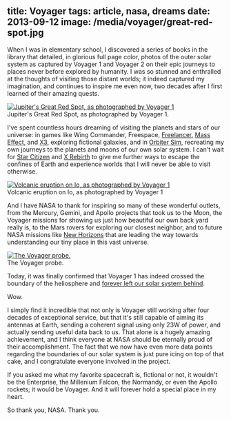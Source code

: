 title: Voyager
tags: article, nasa, dreams
date: 2013-09-12
image: /media/voyager/great-red-spot.jpg
---

When I was in elementary school, I discovered a series of books in the library
that detailed, in glorious full page color, photos of the outer solar system as
captured by Voyager 1 and Voyager 2 on their epic journeys to places never
before explored by humanity. I was so stunned and enthralled at the thoughts
of visiting those distant worlds; it indeed captured my imagination, and
continues to inspire me even now, two decades after I first learned of their
amazing quests.

<div class="row">
 <div class="thumbnail col-md-6 col-md-offset-3">
  <a href="/media/voyager/great-red-spot.jpg">
   <img alt="Jupiter's Great Red Spot, as photographed by Voyager 1" src="/media/voyager/great-red-spot.jpg" />
  </a>
  <div class="caption">Jupiter's Great Red Spot, as photographed by Voyager 1.</div>
 </div>
</div>

I've spent countless hours dreaming of visiting the planets and stars of our
universe: in games like Wing Commander, Freespace, [Freelancer][],
[Mass Effect][], and [X3][], exploring fictional galaxies, and in
[Orbiter Sim][], recreating my own journeys to the planets and moons of our own
solar system. I can't wait for [Star Citizen][] and [X Rebirth][] to give me
further ways to escape the confines of Earth and experience worlds that
I will never be able to visit otherwise.

<div class="row">
 <div class="thumbnail col-md-6 col-md-offset-3">
  <a href="/media/voyager/io-eruption.jpg">
   <img alt="Volcanic eruption on Io, as photographed by Voyager 1" src="/media/voyager/io-eruption.jpg" />
  </a>
  <div class="caption">Volcanic eruption on Io, as photographed by Voyager 1</div>
 </div>
</div>

And I have NASA to thank for inspiring so many of these wonderful outlets, from
the Mercury, Gemini, and Apollo projects that took us to the Moon, the Voyager
missions for showing us just how beautiful our own back yard really is, to
the Mars rovers for exploring our closest neighbor, and to future NASA
missions like [New Horizons][] that are leading the way towards understanding
our tiny place in this vast universe.

<div class="row">
 <div class="thumbnail col-md-6 col-md-offset-3">
  <a href="/media/voyager/voyager.jpg">
   <img alt="The Voyager probe." src="/media/voyager/voyager.jpg" />
  </a>
  <div class="caption">The Voyager probe.</div>
 </div>
</div>

Today, it was finally confirmed that Voyager 1 has indeed crossed the boundary
of the heliosphere and [forever left our solar system behind][nytimes].

Wow.

I simply find it incredible that not only is Voyager still working after four
decades of exceptional service, but that it's still capable of aiming its
antennas at Earth, sending a coherent signal using only 23W of power, and
actually sending useful data back to us. That alone is a hugely amazing
achievement, and I think everyone at NASA should be eternally proud of their
accomplishment. The fact that we now have even more data points regarding the
boundaries of our solar system is just pure icing on top of that cake, and I
congratulate everyone involved in the project.

If you asked me what my favorite spacecraft is, fictional or not, it wouldn't
be the Enterprise, the Millenium Falcon, the Normandy, or even the Apollo
rockets; it would be Voyager. And it will forever hold a special place in my
heart.

So thank you, NASA. Thank you.


[Freelancer]: http://en.wikipedia.org/wiki/Freelancer_%28video_game%29
[Mass Effect]: http://masseffect.wikia.com/wiki/Mass_Effect
[X3]: http://www.egosoft.com/games/x3ap/info_en.php
[Orbiter Sim]: http://orbit.medphys.ucl.ac.uk/
[Star Citizen]: http://robertsspaceindustries.com/
[X Rebirth]: http://www.egosoft.com/games/x_rebirth/info_en.php
[New Horizons]: http://en.wikipedia.org/wiki/New_Horizons
[nytimes]: http://www.nytimes.com/2013/09/13/science/in-a-breathtaking-first-nasa-craft-exits-the-solar-system.html?pagewanted=all&_r=0
